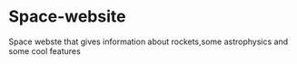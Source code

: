 # Space-website
Space webste that gives information about rockets,some astrophysics and some cool features
